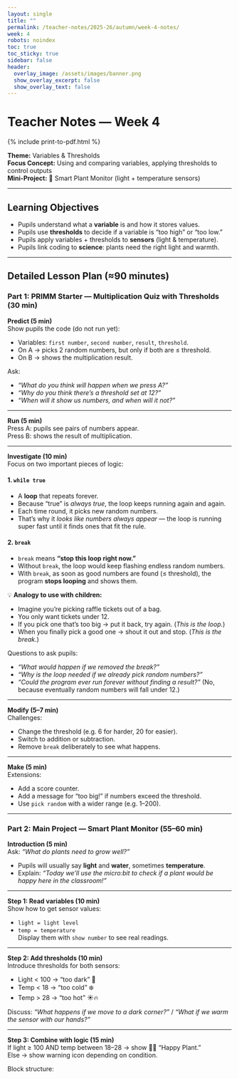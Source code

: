 ```yaml
---
layout: single
title: ""
permalink: /teacher-notes/2025-26/autumn/week-4-notes/
week: 4
robots: noindex
toc: true
toc_sticky: true
sidebar: false
header:
  overlay_image: /assets/images/banner.png
  show_overlay_excerpt: false
  show_overlay_text: false
---
```


# Teacher Notes — Week 4  
{% include print-to-pdf.html %}

**Theme:** Variables & Thresholds  
**Focus Concept:** Using and comparing variables, applying thresholds to control outputs  
**Mini-Project:** 🌱 Smart Plant Monitor (light + temperature sensors)  

---

## Learning Objectives
- Pupils understand what a **variable** is and how it stores values.  
- Pupils use **thresholds** to decide if a variable is “too high” or “too low.”  
- Pupils apply variables + thresholds to **sensors** (light & temperature).  
- Pupils link coding to **science**: plants need the right light and warmth.  

---

## Detailed Lesson Plan (≈90 minutes)

### Part 1: PRIMM Starter — Multiplication Quiz with Thresholds (30 min)

**Predict (5 min)**  
Show pupils the code (do not run yet):  

- Variables: `first number`, `second number`, `result`, `threshold`.  
- On A → picks 2 random numbers, but only if both are ≤ threshold.  
- On B → shows the multiplication result.  

Ask:  
- *“What do you think will happen when we press A?”*  
- *“Why do you think there’s a threshold set at 12?”*  
- *“When will it show us numbers, and when will it not?”*  

---

**Run (5 min)**  
Press A: pupils see pairs of numbers appear.  
Press B: shows the result of multiplication.  

---

**Investigate (10 min)**  
Focus on two important pieces of logic:  

#### 1. `while true`  
- A **loop** that repeats forever.  
- Because “true” is *always true*, the loop keeps running again and again.  
- Each time round, it picks new random numbers.  
- That’s why it *looks like numbers always appear* — the loop is running super fast until it finds ones that fit the rule.  

#### 2. `break`  
- `break` means **“stop this loop right now.”**  
- Without `break`, the loop would keep flashing endless random numbers.  
- With `break`, as soon as good numbers are found (≤ threshold), the program **stops looping** and shows them.  

💡 **Analogy to use with children:**  
- Imagine you’re picking raffle tickets out of a bag.  
- You only want tickets under 12.  
- If you pick one that’s too big → put it back, try again. (*This is the loop.*)  
- When you finally pick a good one → shout it out and stop. (*This is the break.*)  

Questions to ask pupils:  
- *“What would happen if we removed the break?”*  
- *“Why is the loop needed if we already pick random numbers?”*  
- *“Could the program ever run forever without finding a result?”* (No, because eventually random numbers will fall under 12.)  

---

**Modify (5–7 min)**  
Challenges:  
- Change the threshold (e.g. 6 for harder, 20 for easier).  
- Switch to addition or subtraction.  
- Remove `break` deliberately to see what happens.  

---

**Make (5 min)**  
Extensions:  
- Add a score counter.  
- Add a message for “too big!” if numbers exceed the threshold.  
- Use `pick random` with a wider range (e.g. 1–200).  

---

### Part 2: Main Project — Smart Plant Monitor (55–60 min)

**Introduction (5 min)**  
Ask: *“What do plants need to grow well?”*  
- Pupils will usually say **light** and **water**, sometimes **temperature**.  
- Explain: *“Today we’ll use the micro:bit to check if a plant would be happy here in the classroom!”*  

---

**Step 1: Read variables (10 min)**  
Show how to get sensor values:  
- `light = light level`  
- `temp = temperature`  
Display them with `show number` to see real readings.  

---

**Step 2: Add thresholds (10 min)**  
Introduce thresholds for both sensors:  
- Light < 100 → “too dark” 🌙  
- Temp < 18 → “too cold” ❄️  
- Temp > 28 → “too hot” ☀️🔥  

Discuss: *“What happens if we move to a dark corner?”* / *“What if we warm the sensor with our hands?”*  

---

**Step 3: Combine with logic (15 min)**  
If light ≥ 100 AND temp between 18–28 → show 🌱😀 “Happy Plant.”  
Else → show warning icon depending on condition.  

Block structure:  
